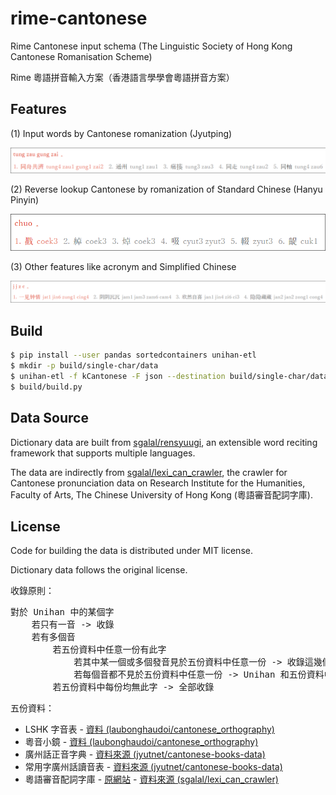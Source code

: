 # rime-cantonese

Rime Cantonese input schema (The Linguistic Society of Hong Kong Cantonese Romanisation Scheme)

Rime 粵語拼音輸入方案（香港語言學學會粵語拼音方案）

## Features

(1) Input words by Cantonese romanization (Jyutping)

![demo0](demo/0.png)

(2) Reverse lookup Cantonese by romanization of Standard Chinese (Hanyu Pinyin)

![demo1](demo/1.png)

(3) Other features like acronym and Simplified Chinese

![demo2](demo/2.png)

## Build

```sh
$ pip install --user pandas sortedcontainers unihan-etl
$ mkdir -p build/single-char/data
$ unihan-etl -f kCantonese -F json --destination build/single-char/data/0-Unihan.json
$ build/build.py
```

## Data Source

Dictionary data are built from [sgalal/rensyuugi](https://github.com/sgalal/rensyuugi/tree/master/index.files/cantonese), an extensible word reciting framework that supports multiple languages.

The data are indirectly from [sgalal/lexi_can_crawler](https://github.com/sgalal/lexi_can_crawler#decoding-problem), the crawler for Cantonese pronunciation data on Research Institute for the Humanities, Faculty of Arts, The Chinese University of Hong Kong (粵語審音配詞字庫).

## License

Code for building the data is distributed under MIT license.

Dictionary data follows the original license.

收錄原則：

<pre>
對於 Unihan 中的某個字
    若只有一音 -> 收錄
    若有多個音
        若五份資料中任意一份有此字
            若其中某一個或多個發音見於五份資料中任意一份 -> 收錄這幾個發音
            若每個音都不見於五份資料中任意一份 -> Unihan 和五份資料中的發音均收錄
        若五份資料中每份均無此字 -> 全部收錄
</pre>

五份資料：

* LSHK 字音表 - [資料 (laubonghaudoi/cantonese_orthography)](https://github.com/laubonghaudoi/cantonese_orthography/blob/master/LSHK%20Jyutping%20-%20Char%20-%20JP.csv)
* 粵音小鏡 - [資料 (laubonghaudoi/cantonese_orthography)](https://github.com/laubonghaudoi/cantonese_orthography/blob/master/%E7%B2%B5%E9%9F%B3%E5%B0%8F%E9%8F%A1(20160723).xls)
* 廣州話正音字典 - [資料來源 (jyutnet/cantonese-books-data)](https://github.com/jyutnet/cantonese-books-data/tree/master/2004_%E5%BB%A3%E5%B7%9E%E8%A9%B1%E6%AD%A3%E9%9F%B3%E5%AD%97%E5%85%B8)
* 常用字廣州話讀音表 - [資料來源 (jyutnet/cantonese-books-data)](https://github.com/jyutnet/cantonese-books-data/tree/master/1992_%E5%B8%B8%E7%94%A8%E5%AD%97%E5%BB%A3%E5%B7%9E%E8%A9%B1%E8%AE%80%E9%9F%B3%E8%A1%A8)
* 粵語審音配詞字庫 - [原網站](https://humanum.arts.cuhk.edu.hk/Lexis/lexi-can/) - [資料來源 (sgalal/lexi_can_crawler)](https://github.com/sgalal/lexi_can_crawler)
